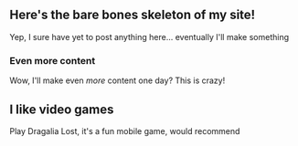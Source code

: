 ## Here's the bare bones skeleton of my site!

Yep, I sure have yet to post anything here... eventually I'll make something

### Even more content

Wow, I'll make even *more* content one day? This is crazy!

## I like video games

Play Dragalia Lost, it's a fun mobile game, would recommend
